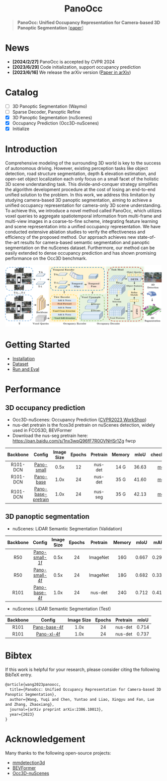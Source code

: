 # <center>PanoOcc<center>
> **PanoOcc: Unified Occupancy Representation for Camera-based 3D Panoptic Segmentation** [[paper](https://arxiv.org/abs/2306.10013)]

# News 
- **[2024/2/27]** PanoOcc is accepted by CVPR 2024
- **[2023/6/29]** Code initialization, support occupancy prediction
- **[2023/6/16]** We release the arXiv version ([Paper in arXiv](https://arxiv.org/abs/2306.10013))


# Catalog
- [ ] 3D Panoptic Segmentation (Waymo)
- [ ] Sparse Decoder, Panoptic Refine
- [x] 3D Panoptic Segmentation (nuScenes)
- [x] Occupancy Prediction (Occ3D-nuScenes)
- [x] Initialize

# Introduction
Comprehensive modeling of the surrounding 3D world is key to the success of autonomous driving. However, existing perception tasks like object detection, road structure segmentation, depth & elevation estimation, and open-set object localization each only focus on a small facet of the holistic 3D scene understanding task. This divide-and-conquer strategy simplifies the algorithm development procedure at the cost of losing an end-to-end unified solution to the problem. In this work, we address this limitation by studying camera-based 3D panoptic segmentation, aiming to achieve a unified occupancy representation for camera-only 3D scene understanding. To achieve this, we introduce a novel method called PanoOcc, which utilizes voxel queries to aggregate spatiotemporal information from multi-frame and multi-view images in a coarse-to-fine scheme, integrating feature learning and scene representation into a unified occupancy representation. We have conducted extensive ablation studies to verify the effectiveness and efficiency of the proposed method. Our approach achieves new state-of-the-art results for camera-based semantic segmentation and panoptic segmentation on the nuScenes dataset. Furthermore, our method can be easily extended to dense occupancy prediction and has shown promising performance on the Occ3D benchmark.

![framework](./img/pipeline.png)

# Getting Started
- [Installation](docs/install.md)
- [Dataset](docs/dataset.md)
- [Run and Eval](docs/getting_started.md)

# Performance
## 3D occupancy prediction
- Occ3D-nuScenes: Occupancy Prediction ([CVPR2023 WorkShop](https://github.com/CVPR2023-3D-Occupancy-Prediction/CVPR2023-3D-Occupancy-Prediction))
- nus-det pretrain is the fcos3d pretrain on nuScenes detection, widely used in FCOS3D, BEVFormer
- Download the nus-seg pretrain here:  https://pan.baidu.com/s/1nx3wpQ96fF7R0OVNHSr1Zg  fwcp

| Backbone | Config | Image Size | Epochs |  Pretrain | Memory | mIoU | checkpoints | 
| :---: | :---: | :---: | :---: | :---: | :---: | :---: | :---: | 
| R101-DCN | [Pano-small](./projects/configs/PanoOcc/Occupancy/Occ3d-nuScenes/PanoOcc_small.py) | 0.5x | 12 | nus-det | 14 G | 36.63 | [model](https://drive.google.com/file/d/15OwW4og6k8vSAWSYpG9Jquuk32u_tqdh/view?usp=sharing) |
| R101-DCN | [Pano-base](./projects/configs/PanoOcc/Occupancy/Occ3d-nuScenes/PanoOcc_base.py) | 1.0x | 24 | nus-det | 35 G | 41.60 | [model](https://drive.google.com/file/d/1V4OF1OAoGpl0lcPOX85JTO-DyzN-FaYG/view?usp=sharing) |
| R101-DCN | [Pano-base-pretrain](./projects/configs/PanoOcc/Occupancy/Occ3d-nuScenes/PanoOcc_base_pretrain.py) | 1.0x | 24 | nus-seg | 35 G | 42.13 | [model](https://drive.google.com/file/d/1EFGHR9fp-leD94k2bpkW0R-s2iUlnM2A/view?usp=sharing) |


## 3D panoptic segmentation
- nuScenes: LiDAR Semantic Segmentation (Validation)

| Backbone | Config | Image Size | Epochs |  Pretrain | Memory | mIoU | mAP | NDS | checkpoints | 
| :---: | :---: | :---: | :---: | :---: | :---: | :---: | :---: | :---: | :---: | 
| R50 | [Pano-small-1f](./projects/configs/PanoOcc/Panoptic/PanoOcc_small_1f.py) | 0.5x | 24 | ImageNet | 16G  | 0.667 | 0.295 | 0.348| [model](https://drive.google.com/file/d/1zEUFIYbukp_aHInsj5Wgp4sGs3htxJh_/view?usp=sharing) |
| R50 | [Pano-small-4f](./projects/configs/PanoOcc/Panoptic/PanoOcc_small_4f.py) | 0.5x | 24 | ImageNet | 18G  | 0.682 | 0.331 | 0.421| [model](https://drive.google.com/file/d/1qr7OH292mhcXc9T25DTuELiavS3d9QGs/view?usp=sharing) |
| R101 | [Pano-base-4f](./projects/configs/PanoOcc/Panoptic/PanoOcc_base_4f.py)  | 1.0x | 24 | nus-det | 24G | 0.712 | 0.411 | 0.497| [model](https://drive.google.com/file/d/1mFVTHkN9MHQdBrHR43FBs1QEUiJuXvBA/view?usp=sharing)|

- nuScenes: LiDAR Semantic Segmentation (Test)

| Backbone | Config | Image Size | Epochs |  Pretrain | mIoU |
| :---: | :---: | :---: | :---: | :---:  | :---: |
| R101 | [Pano-base-4f](./projects/configs/PanoOcc/Panoptic/test/PanoOcc_base_4f_cat_test.py)  | 1.0x | 24 | nus-det | 0.714 |
| R101 | [Pano-xl-4f](./projects/configs/PanoOcc/Panoptic/test/PanoOcc_XL_4f_cat_test.py)  | 1.0x | 24 | nus-det | 0.737 |

# Bibtex
If this work is helpful for your research, please consider citing the following BibTeX entry.

```
@article{wang2023panoocc,
  title={PanoOcc: Unified Occupancy Representation for Camera-based 3D Panoptic Segmentation},
  author={Wang, Yuqi and Chen, Yuntao and Liao, Xingyu and Fan, Lue and Zhang, Zhaoxiang},
  journal={arXiv preprint arXiv:2306.10013},
  year={2023}
}
```

# Acknowledgement 
Many thanks to the following open-source projects:
* [mmdetection3d](https://github.com/open-mmlab/mmdetection3d)
* [BEVFormer](https://github.com/fundamentalvision/BEVFormer)
* [Occ3D-nuScenes](https://github.com/CVPR2023-3D-Occupancy-Prediction/CVPR2023-3D-Occupancy-Prediction)